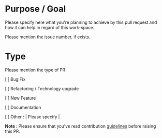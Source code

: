 # Purpose / Goal
Please specify here what you're planning to achieve by this pull request and how it can help in regard of this work-space.

Please mention the issue number, if exists.

# Type
Please mention the type of PR


[ ] Bug Fix

[ ] Refactoring / Technology upgrade

[ ] New Feature

[ ] Documentation

[ ] Other : | Please specify |


**Note** : Please ensure that you've read contribution [guidelines](CONTRIBUTING.md) before raising this PR.
